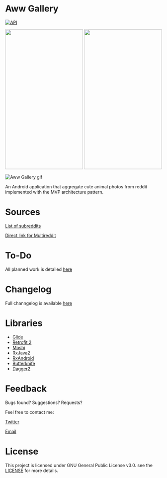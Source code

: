 # Aww Gallery

[![API](https://img.shields.io/badge/API-19%2B-brightgreen.svg?style=flat)](https://android-arsenal.com/api?level=19)


<img src="https://i.imgur.com/84Oc8Kg.png" width="250" height="450"> <img src="https://i.imgur.com/p4GgtVy.png" width="250" height="450">


![Aww Gallery gif](https://i.imgur.com/DciZgFN.gifv)


An Android application that aggregate cute animal photos from reddit implemented with the MVP architecture pattern. 

# Sources

[List of subreddits](sources.txt)

[Direct link for Multireddit](https://www.reddit.com/user/NicholasDoglio/m/awwgallery/)


# To-Do

All planned work is detailed [here](https://docs.google.com/spreadsheets/d/1obxJnpqz13x_06i73_Eo9gyBx5_Q-4d78GDwvzWqvQg/edit?usp=sharing) 

# Changelog

Full channgelog is available [here](https://docs.google.com/document/d/1KriXSuIBzZmCEcSCxeP1XKUS8CCNRQiMPCmnc9YHvK8/edit?usp=sharing)

# Libraries

- [Glide](https://bumptech.github.io/glide/)
- [Retrofit 2](https://square.github.io/retrofit/)
- [Moshi](https://github.com/square/moshi)
- [RxJava2](https://github.com/ReactiveX/RxJava)
- [RxAndroid](https://github.com/ReactiveX/RxAndroid)
- [Butterknife](https://jakewharton.github.io/butterknife/)
- [Dagger2](https://google.github.io/dagger/)

# Feedback

Bugs found? Suggestions? Requests?

Feel free to contact me:

[Twitter](https://twitter.com/WhosNickDoglio)

[Email](mailto:NicholasDoglio@Gmail.com)

# License 

This project is licensed under GNU General Public License v3.0. see the [LICENSE](LICENSE) for more details. 
                               
